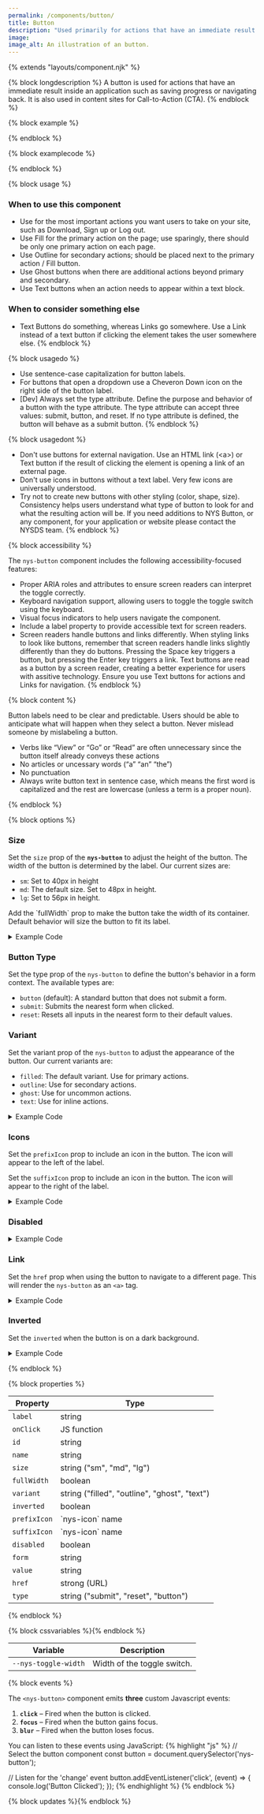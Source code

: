 ```yaml
---
permalink: /components/button/
title: Button
description: "Used primarily for actions that have an immediate result like 'Save', 'Close', or 'Add'."
image: 
image_alt: An illustration of an button.
---
```


{% extends "layouts/component.njk" %}

{% block longdescription %}
A button is used for actions that have an immediate result inside an application such as saving progress or navigating back. It is also used in content sites for Call-to-Action (CTA).
{% endblock %}

{% block example %}

<nys-button label="Button"></nys-button>
{% endblock %}

{% block examplecode %}

<nys-button label="Button"></nys-button>
{% endblock %}

{% block usage %}

### When to use this component
  - Use for the most important actions you want users to take on your site, such as Download, Sign up or Log out.
  - Use Fill for the primary action on the page; use sparingly, there should be only one primary action on each page.
  - Use Outline for secondary actions; should be placed next to the primary action / Fill button.
  - Use Ghost buttons when there are additional actions beyond primary and secondary.
  - Use Text buttons when an action needs to appear within a text block.

### When to consider something else
  - Text Buttons do something, whereas Links go somewhere. Use a Link instead of a text button if clicking the element takes the user somewhere else.
{% endblock %}

{% block usagedo %}

  - Use sentence-case capitalization for button labels.
  - For buttons that open a dropdown use a Cheveron Down icon on the right side of the button label.
  - [Dev] Always set the type attribute. Define the purpose and behavior of a button with the type attribute. The type attribute can accept three values: submit, button, and reset. If no type attribute is defined, the button will behave as a submit button.
{% endblock %}

{% block usagedont %}

  - Don't use buttons for external navigation. Use an HTML link (&lt;a&gt;) or Text button if the result of clicking the element is opening a link of an external page.
  - Don't use icons in buttons without a text label. Very few icons are universally understood.
  - Try not to create new buttons with other styling (color, shape, size). Consistency helps users understand what type of button to look for and what the resulting action will be. If you need additions to NYS Button, or any component, for your application or website please contact the NYSDS team.
{% endblock %}

{% block accessibility %}

The <code class="language-js">nys-button</code> component includes the following accessibility-focused features:

  - Proper ARIA roles and attributes to ensure screen readers can interpret the toggle correctly.
  - Keyboard navigation support, allowing users to toggle the toggle switch using the keyboard.
  - Visual focus indicators to help users navigate the component.
  - Include a label property to provide accessible text for screen readers.
  - Screen readers handle buttons and links differently. When styling links to look like buttons, remember that screen readers handle links slightly differently than they do buttons. Pressing the Space key triggers a button, but pressing the Enter key triggers a link. Text buttons are read as a button by a screen reader, creating a better experience for users with assitive technology. Ensure you use Text buttons for actions and Links for navigation.
{% endblock %}

{% block content %}

Button labels need to be clear and predictable. Users should be able to anticipate what will happen when they select a button. Never mislead someone by mislabeling a button.

- Verbs like “View” or “Go” or “Read” are often unnecessary since the button itself already conveys these actions
- No articles or uncessary words (“a” “an” “the”)
- No punctuation
- Always write button text in sentence case, which means the first word is capitalized and the rest are lowercase (unless a term is a proper noun).

{% endblock %}

{% block options %}

### Size
<p>Set the <code>size</code> prop of the <strong><code>nys-button</code></strong> to adjust the height of the button. The width of the button is determined by the label. Our current sizes are:</p>
<ul>
<li><code>sm</code>: Set to 40px in height</li>
<li><code>md</code>: The default size. Set to 48px in height.</li>
<li><code>lg</code>: Set to 56px in height.</li>
</ul>
Add the `fullWidth` prop to make the button take the width of its container. Default behavior will size the button to fit its label.

<nys-button  id="button1"  name="button1"  label="Small"  size="sm"></nys-button>
<nys-button  id="button2"  name="button2"  label="Medium"></nys-button>
<nys-button  id="button3"  name="button3"  label="Large"  size="lg"></nys-button>

<nys-button id="button4" name="button4" label="Small Full" size="sm" fullWidth></nys-button>
<nys-button id="button5" name="button5" label="Medium Full" fullWidth></nys-button>
<nys-button id="button6" name="button6" label="Large Full" size="lg" fullWidth></nys-button>
<details>
<summary>Example Code</summary>

```html
<nys-button  id="button1"  name="button1"  label="Small"  size="sm"></nys-button>
<nys-button  id="button2"  name="button2"  label="Medium"></nys-button>
<nys-button  id="button3"  name="button3"  label="Large"  size="lg"></nys-button>
<nys-button id="button4" name="button4" label="Small Full" size="sm" fullWidth></nys-button>
<nys-button id="button5" name="button5" label="Medium Full" fullWidth></nys-button>
<nys-button id="button6" name="button6" label="Large Full" size="lg" fullWidth></nys-button>
```
</details>

### Button Type

Set the type prop of the `nys-button` to define the button's behavior in a form context. The available types are:

 - `button` (default): A standard button that does not submit a form.
 - `submit`: Submits the nearest form when clicked.
 - `reset`: Resets all inputs in the nearest form to their default values.

### Variant

Set the variant prop of the `nys-button` to adjust the appearance of the button. Our current variants are:

 - `filled`: The default variant. Use for primary actions.
 - `outline`: Use for secondary actions.
 - `ghost`: Use for uncommon actions.
 - `text`: Use for inline actions.

<nys-button  id="button1"  name="button1"  label="Filled"></nys-button>
<nys-button  id="button2"  name="button2"  label="Outline"   variant="outline"></nys-button>
<nys-button  id="button3"  name="button3"  label="Ghost"  variant="ghost"></nys-button>
<nys-button  id="button4"  name="button4"  label="Text"  variant="text"></nys-button>

<details>
<summary>Example Code</summary>

```html
<nys-button  id="button1"  name="button1"  label="Filled"></nys-button>
<nys-button  id="button2"  name="button2"  label="Outline"   variant="outline"></nys-button>
<nys-button  id="button3"  name="button3"  label="Ghost"  variant="ghost"></nys-button>
<nys-button  id="button4"  name="button4"  label="Text"  variant="text"></nys-button>
```
</details>

### Icons
Set the `prefixIcon` prop to include an icon in the button. The icon will appear to the left of the label.

Set the `suffixIcon` prop to include an icon in the button. The icon will appear to the right of the label.

<nys-button  id="button1"  name="button1"  label="Click Me"  prefixIcon="chevron_left"  suffixIcon="chevron_right"></nys-button>

<details>
<summary>Example Code</summary>

```html
<nys-button  id="button1"  name="button1"  label="Click Me"  prefixIcon="chevron_left"  suffixIcon="chevron_right"></nys-button>
```
</details>

### Disabled

<nys-button disabled id="button1" name="button1" label="Filled"></nys-button>
<nys-button disabled id="button2" name="button2" label="Outline"  variant="outline"></nys-button>
<nys-button disabled id="button3" name="button3" label="Ghost" variant="ghost"></nys-button>
<nys-button disabled id="button4" name="button4" label="Text" variant="text"></nys-button>

<details>
<summary>Example Code</summary>

```html
<nys-button disabled id="button1" name="button1" label="Filled"></nys-button>
<nys-button disabled id="button2" name="button2" label="Outline"  variant="outline"></nys-button>
<nys-button disabled id="button3" name="button3" label="Ghost" variant="ghost"></nys-button>
<nys-button disabled id="button4" name="button4" label="Text" variant="text"></nys-button>
```
</details>

### Link
Set the `href` prop when using the button to navigate to a different page. This will render the `nys-button` as an `<a>` tag.


<nys-button href="https://www.ny.gov/" id="button1"  name="button1"  label="Visit NY.gov"  ></nys-button>

<details>
<summary>Example Code</summary>

```html
<nys-button href="https://www.ny.gov/" id="button1"  name="button1"  label="Visit NY.gov"  ></nys-button>
```
</details>

### Inverted
Set the `inverted` when the button is on a dark background.

<div style="background-color:var(--nys-color-theme-stronger)">
<nys-button inverted id="button1" name="button1" label="Filled"></nys-button>
<nys-button inverted id="button2" name="button2" label="Outline"  variant="outline"></nys-button>
<nys-button inverted id="button3" name="button3" label="Ghost" variant="ghost"></nys-button>
<nys-button inverted id="button4" name="button4" label="Text" variant="text"></nys-button>
</div>
<details>
<summary>Example Code</summary>

```html
<nys-button inverted id="button1" name="button1" label="Filled"></nys-button>
<nys-button inverted id="button2" name="button2" label="Outline"  variant="outline"></nys-button>
<nys-button inverted id="button3" name="button3" label="Ghost" variant="ghost"></nys-button>
<nys-button inverted id="button4" name="button4" label="Text" variant="text"></nys-button>
```
</details>


{% endblock %}

{% block properties %}

<table>
  <thead>
    <tr>
      <th>Property</th>
      <th>Type</th>
    </tr>
  </thead>
  <tbody>
    <tr>
      <td><code>label</code></td>
      <td>string</td>
    </tr>
    <tr>
      <td><code>onClick</code></td>
      <td>JS function</td>
    </tr>
    <tr>
      <td><code>id</code></td>
      <td>string</td>
    </tr>
    <tr>
      <td><code>name</code></td>
      <td>string</td>
    </tr>
    <tr>
      <td><code>size</code></td>
      <td>string ("sm", "md", "lg")</td>
    </tr>
    <tr>
      <td><code>fullWidth</code></td>
      <td>boolean</td>
    </tr>
    <tr>
      <td><code>variant</code></td>
      <td>string ("filled", "outline", "ghost", "text")</td>
    </tr>
    <tr>
      <td><code>inverted</code></td>
      <td>boolean</td>
    </tr>
    <tr>
      <td><code>prefixIcon</code></td>
      <td>`nys-icon` name</td>
    </tr>
    <tr>
      <td><code>suffixIcon</code></td>
      <td>`nys-icon` name</td>
    </tr>
    <tr>
      <td><code>disabled</code></td>
      <td>boolean</td>
    </tr>
    <tr>
      <td><code>form</code></td>
      <td>string</td>
    </tr>
    <tr>
      <td><code>value</code></td>
      <td>string</td>
    </tr>
    <tr>
      <td><code>href</code></td>
      <td>strong (URL)</td>
    </tr>
    <tr>
      <td><code>type</code></td>
      <td>string ("submit", "reset", "button")</td>
    </tr>
  </tbody>
</table>

{% endblock %}

{% block cssvariables %}{% endblock %}

<table>
  <thead>
    <tr>
      <th>Variable</th>
      <th>Description</th>
    </tr>
  </thead>
  <tbody>
    <tr>
      <td><code>--nys-toggle-width</code></td>
      <td>Width of the toggle switch.</td>
    </tr>
  </tbody>
  </table>


{% block events %}

<p>The <code class="language-js">&lt;nys-button&gt;</code> component emits <strong>three</strong> custom Javascript events:</p>
<ol>
<li><strong><code>click</code></strong> – Fired when the button is clicked.</li>
<li><strong><code>focus</code></strong> – Fired when the button gains focus.</li>
<li><strong><code>blur</code></strong> – Fired when the button loses focus.</li>
</ol>

You can listen to these events using JavaScript:
{% highlight "js" %}
// Select the button component
  const button = document.querySelector('nys-button');

  // Listen for the 'change' event
  button.addEventListener('click', (event) => {
    console.log('Button Clicked');
  });
{% endhighlight %}
{% endblock %}

{% block updates %}{% endblock %}
